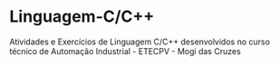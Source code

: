 # Linguagem-C/C++
Atividades e Exercícios de Linguagem C/C++ desenvolvidos no curso técnico de Automação Industrial - ETECPV - Mogi das Cruzes
